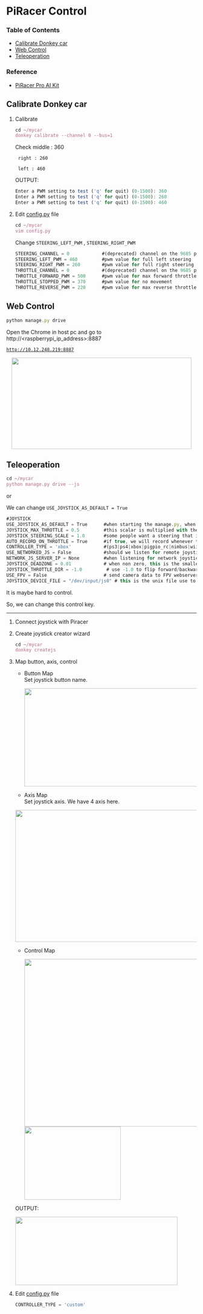 # PiRacer Control

### **Table of Contents**
- [Calibrate Donkey car](#calibrate-donkey-car)   
- [Web Control](#web-control)   
- [Teleoperation](#teleoperation)
### **Reference**
- [PiRacer Pro AI Kit](https://www.waveshare.com/wiki/PiRacer_Pro_AI_Kit)   


## Calibrate Donkey car
1. Calibrate

    ```jsx
    cd ~/mycar
    donkey calibrate --channel 0 --bus=1
    ```

    Check middle : 360

        right : 260

        left : 460

    OUTPUT:

    ```jsx
    Enter a PWM setting to test ('q' for quit) (0-1500): 360
    Enter a PWM setting to test ('q' for quit) (0-1500): 260
    Enter a PWM setting to test ('q' for quit) (0-1500): 460
    ```

2. Edit [config.py](http://config.py) file

    ```jsx
    cd ~/mycar
    vim config.py
    ```

    Change `STEERING_LEFT_PWM` , `STEERING_RIGHT_PWM` 

    ```jsx
    STEERING_CHANNEL = 0            #(deprecated) channel on the 9685 pwm board 0-15
    STEERING_LEFT_PWM = 460         #pwm value for full left steering
    STEERING_RIGHT_PWM = 260        #pwm value for full right steering
    THROTTLE_CHANNEL = 0            #(deprecated) channel on the 9685 pwm board 0-15
    THROTTLE_FORWARD_PWM = 500      #pwm value for max forward throttle
    THROTTLE_STOPPED_PWM = 370      #pwm value for no movement
    THROTTLE_REVERSE_PWM = 220      #pwm value for max reverse throttle
    ```

## Web Control



```jsx
python manage.py drive
```

Open the Chrome in host pc and go to http://<raspberrypi_ip_address>:8887

[`http://10.12.248.219:8887`](http://10.12.248.219:8887/drive)


<p align="center">
  <img width="476" height="241" src="https://user-images.githubusercontent.com/81483791/194764670-3f6d9f52-9b9a-4c10-9f14-919ac2dd5d1b.png">
</p> 

## Teleoperation


```jsx
cd ~/mycar
python manage.py drive --js
```

or 

We can change `USE_JOYSTICK_AS_DEFAULT = True`

```jsx
#JOYSTICK
USE_JOYSTICK_AS_DEFAULT = True      #when starting the manage.py, when True, will not require a --js option to use the joystick
JOYSTICK_MAX_THROTTLE = 0.5         #this scalar is multiplied with the -1 to 1 throttle value to limit the maximum throttle. This can help if you drop the controller or just don't need the full speed available.
JOYSTICK_STEERING_SCALE = 1.0       #some people want a steering that is less sensitve. This scalar is multiplied with the steering -1 to 1. It can be negative to reverse dir.
AUTO_RECORD_ON_THROTTLE = True      #if true, we will record whenever throttle is not zero. if false, you must manually toggle recording with some other trigger. Usually circle button on joystick.
CONTROLLER_TYPE = 'xbox'            #(ps3|ps4|xbox|pigpio_rc|nimbus|wiiu|F710|rc3|MM1|custom) custom will run the my_joystick.py controller written by the `donkey createjs` command
USE_NETWORKED_JS = False            #should we listen for remote joystick control over the network?
NETWORK_JS_SERVER_IP = None         #when listening for network joystick control, which ip is serving this information
JOYSTICK_DEADZONE = 0.01            # when non zero, this is the smallest throttle before recording triggered.
JOYSTICK_THROTTLE_DIR = -1.0         # use -1.0 to flip forward/backward, use 1.0 to use joystick's natural forward/backward
USE_FPV = False                     # send camera data to FPV webserver
JOYSTICK_DEVICE_FILE = "/dev/input/js0" # this is the unix file use to access the joystick.
```

It is maybe hard to control. 

So, we can change this control key.

 ---

1. Connect joystick with Piracer     
           

2. Create joystick creator wizard

    ```jsx
    cd ~/mycar
    donkey createjs
    ```

3. Map button, axis, control
    - Button Map    
    Set joystick button name.    

      <img width="486" height="259" src="https://user-images.githubusercontent.com/81483791/197397574-a809ec35-74ec-46b6-9389-e5c08760d17d.png">

    -  Axis Map    
      Set joystick axis. We have 4 axis here.   
    <img width="486" height="348" src="https://user-images.githubusercontent.com/81483791/197397585-26a99d37-c0c7-442b-9899-47e81c402dc8.png">

    - Control Map

      <img width="472" height="442" src="https://user-images.githubusercontent.com/81483791/197397592-38d44e51-e921-4523-9093-bfd740f104bc.png">

      <img width="255" height="193" src="https://user-images.githubusercontent.com/81483791/197397450-465a2782-8411-4bfa-9662-f58d1ebc32bb.png">

    OUTPUT:    

    
      <img width="429" height="180" src="https://user-images.githubusercontent.com/81483791/194764792-723a088f-4cf3-48fc-b8f2-7d7ec72b433e.png">

4. Edit [config.py](http://config.py) file

    ```jsx
    CONTROLLER_TYPE = 'custom' 
    ```
